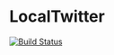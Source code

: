 LocalTwitter
============

[![Build Status](https://travis-ci.org/bluemoep/LocalTwitter.svg?branch=master)](https://travis-ci.org/bluemoep/LocalTwitter)
